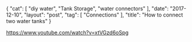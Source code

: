 {
   "cat": [
      "diy water",
      "Tank Storage",
      "water connectors"
   ],
   "date": "2017-12-10",
   "layout": "post",
   "tag": [
      "Connections"
   ],
   "title": "How to connect two water tanks"
}

https://www.youtube.com/watch?v=xtVGzd6oSpg